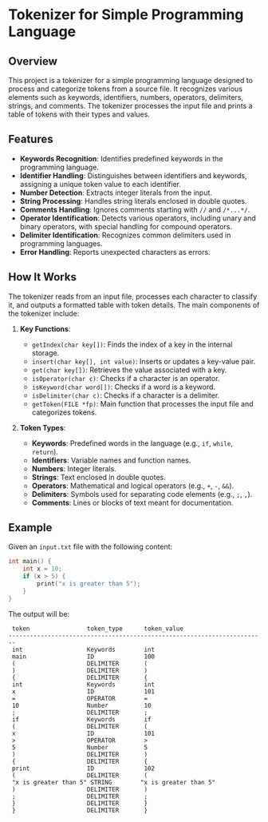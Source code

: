 # Tokenizer for Simple Programming Language

## Overview

This project is a tokenizer for a simple programming language designed to process and categorize tokens from a source file. It recognizes various elements such as keywords, identifiers, numbers, operators, delimiters, strings, and comments. The tokenizer processes the input file and prints a table of tokens with their types and values.

## Features

- **Keywords Recognition**: Identifies predefined keywords in the programming language.
- **Identifier Handling**: Distinguishes between identifiers and keywords, assigning a unique token value to each identifier.
- **Number Detection**: Extracts integer literals from the input.
- **String Processing**: Handles string literals enclosed in double quotes.
- **Comments Handling**: Ignores comments starting with `//` and `/*...*/`.
- **Operator Identification**: Detects various operators, including unary and binary operators, with special handling for compound operators.
- **Delimiter Identification**: Recognizes common delimiters used in programming languages.
- **Error Handling**: Reports unexpected characters as errors.

## How It Works

The tokenizer reads from an input file, processes each character to classify it, and outputs a formatted table with token details. The main components of the tokenizer include:

1. **Key Functions**:
   - `getIndex(char key[])`: Finds the index of a key in the internal storage.
   - `insert(char key[], int value)`: Inserts or updates a key-value pair.
   - `get(char key[])`: Retrieves the value associated with a key.
   - `isOperator(char c)`: Checks if a character is an operator.
   - `isKeyword(char word[])`: Checks if a word is a keyword.
   - `isDelimiter(char c)`: Checks if a character is a delimiter.
   - `getToken(FILE *fp)`: Main function that processes the input file and categorizes tokens.

2. **Token Types**:
   - **Keywords**: Predefined words in the language (e.g., `if`, `while`, `return`).
   - **Identifiers**: Variable names and function names.
   - **Numbers**: Integer literals.
   - **Strings**: Text enclosed in double quotes.
   - **Operators**: Mathematical and logical operators (e.g., `+`, `-`, `&&`).
   - **Delimiters**: Symbols used for separating code elements (e.g., `;`, `,`).
   - **Comments**: Lines or blocks of text meant for documentation.

## Example

Given an `input.txt` file with the following content:

```c
int main() {
    int x = 10;
    if (x > 5) {
        print("x is greater than 5");
    }
}
```

The output will be:

```
 token                token_type      token_value
------------------------------------------------------------------------
 int                  Keywords        int
 main                 ID              100
 (                    DELIMITER       (
 )                    DELIMITER       )
 {                    DELIMITER       {
 int                  Keywords        int
 x                    ID              101
 =                    OPERATOR        =
 10                   Number          10
 ;                    DELIMITER       ;
 if                   Keywords        if
 (                    DELIMITER       (
 x                    ID              101
 >                    OPERATOR        >
 5                    Number          5
 )                    DELIMITER       )
 {                    DELIMITER       {
 print                ID              102
 (                    DELIMITER       (
 "x is greater than 5" STRING        "x is greater than 5"
 )                    DELIMITER       )
 ;                    DELIMITER       ;
 }                    DELIMITER       }
 }                    DELIMITER       }
```
